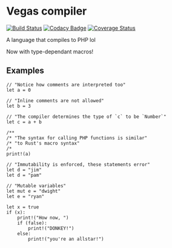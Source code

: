 # Vegas compiler

[![Build Status](https://travis-ci.org/rrdelaney/vegas.svg?branch=master)](https://travis-ci.org/rrdelaney/vegas)
[![Codacy Badge](https://www.codacy.com/project/badge/1abbaf9cfe93479ebf539e2095b31ff5)](https://www.codacy.com/app/rrdelaney/vegas)
[![Coverage Status](https://coveralls.io/repos/rrdelaney/vegas/badge.svg?branch=master&service=github)](https://coveralls.io/github/rrdelaney/vegas?branch=master)

A language that compiles to PHP lol

Now with type-dependant macros!

## Examples

```
// "Notice how comments are interpreted too"
let a = 0

// "Inline comments are not allowed"
let b = 3

// "The compiler determines the type of `c` to be `Number`"
let c = a + b

/**
/* "The syntax for calling PHP functions is similar"
/* "to Rust's macro syntax"
/*
print!(a)

// "Immutability is enforced, these statements error"
let d = "jim"
let d = "pam"

// "Mutable variables"
let mut e = "dwight"
let e = "ryan"

let x = true
if (x):
    print!("How now, ")
    if (false):
        print!("DONKEY!")
    else:
        print!("you're an allstar!")
```
